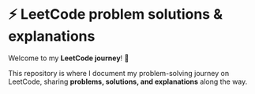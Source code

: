 # ⚡ LeetCode problem solutions & explanations

Welcome to my **LeetCode journey**! 🚀 

This repository is where I document my problem-solving journey on LeetCode, 
sharing **problems, solutions, and explanations** along the way.
